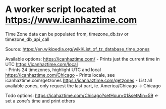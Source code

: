 
# A worker script located at https://www.icanhaztime.com

Time Zone data can be populated from, timezone_db.tsv or timezone_db_api_call

Source: https://en.wikipedia.org/wiki/List_of_tz_database_time_zones

Available options:
	https://icanhaztime.com/
		- Prints just the current time in UTC
	https://icanhaztime.com/local 	
		- Prints 24 timezones, highlight UTC and local
	https://icanhaztime.com/Chicago
		- Prints locale, see icanhaztime.com/getzones
	https://icanhaztime.com/getzones
		- List all available zones, only request the last part, ie. America/Chicago -> Chicago

Todo options: 
	https://icahaztime.com/Chicago?setHour=01&setMin=59 <- set a zone's time and print others 
